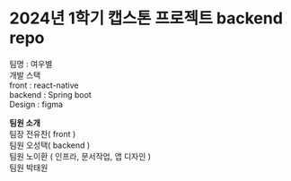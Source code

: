 # 2024년 1학기 캡스톤 프로젝트 backend repo
팀명 : 여우별<br>
개발 스택<br>
front : react-native<br>
backend : Spring boot<br>
Design : figma<br>

<p>
<b>팀원 소개</b><br>
팀장 전유찬( front )<br>
팀원 오성택( backend )<br>
팀원 노이환 ( 인프라, 문서작업, 앱 디자인 )<br>
팀원 박태원<p>
